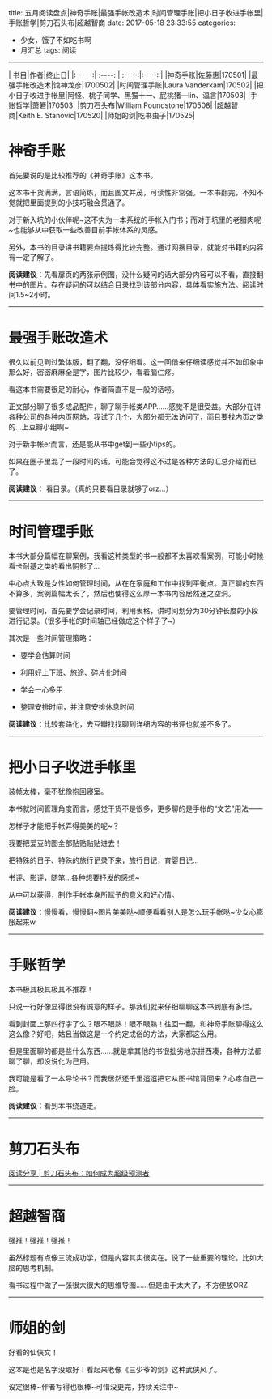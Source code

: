 title: 五月阅读盘点|神奇手账|最强手帐改造术|时间管理手账|把小日子收进手帐里|手账哲学|剪刀石头布|超越智商
date: 2017-05-18 23:33:55
categories:
- 少女，饿了不如吃书啊
- 月汇总
tags: 阅读
---

| 书目|作者|终止日|
|:-----:| :----: | :----:|:----: |
|神奇手账|佐藤惠|170501|
|最强手帐改造术|馆神龙彦|1700502|
|时间管理手账|Laura Vanderkam|170502|
|把小日子收进手帐里|阿怪、桃子同学、黑猫十一、屁桃猪—lin、温言|170503|
|手账哲学|萧箬|170503|
|剪刀石头布|William Poundstone|170508|
|超越智商|Keith E. Stanovic|170520|
|师姐的剑|吃书虫子|170525|

<!-- more -->

# 神奇手账

首先要说的是比较推荐的《神奇手账》这本书。

这本书干货满满，言语简练，而且图文并茂，可读性非常强。一本书翻完，不知不觉就把里面提到的小技巧融会贯通了。

对于新入坑的小伙伴呢~这不失为一本系统的手帐入门书；而对于坑里的老腊肉呢~也能够从中获取一些改善目前手帐体系的灵感。

另外，本书的目录讲书籍要点提炼得比较完整。通过网搜目录，就能对书籍的内容有一定了解了。

**阅读建议**：先看扉页的两张示例图，没什么疑问的话大部分内容可以不看，直接翻书中的图片。存在疑问的可以结合目录找到该部分内容，具体看实施方法。阅读时间1.5~2小时。

---

# 最强手账改造术

很久以前见到过繁体版，翻了翻，没仔细看。这一回借来仔细读感觉并不如印象中那么好，密密麻麻全是字，图片比较少，看着脑仁疼。

看这本书需要很足的耐心，作者简直不是一般的话唠。

正文部分聊了很多成品配件，聊了聊手帐类APP……感觉不是很受益。大部分在讲各种公司的各种内页网站，我试了几个，大部分都无法访问了，而且要找内页之类的...上豆瓣小组啊~

对于新手帐er而言，还是能从书中get到一些小tips的。

如果在圈子里混了一段时间的话，可能会觉得这不过是各种方法的汇总介绍而已了。

**阅读建议**： 看目录。（真的只要看目录就够了orz...）

---

# 时间管理手账

本书大部分篇幅在聊案例，我看这种类型的书一般都不太喜欢看案例，可能小时候看卡耐基之类的看出阴影了...

中心点大致是女性如何管理时间，从在在家庭和工作中找到平衡点。真正聊的东西不算多，案例篇幅太长了，然后也使得这么厚一本书内容居然迷之空洞。

要管理时间，首先要学会记录时间，利用表格，讲时间划分为30分钟长度的小段进行记录。（很多手帐的时间轴已经做成这个样子了~）

其次是一些时间管理策略：

* 要学会估算时间

* 利用好上下班、旅途、碎片化时间

* 学会一心多用

* 整理安排时间，并注意安排休息时间

**阅读建议**：比较套路化，去豆瓣找找聊到详细内容的书评也就差不多了。

---

# 把小日子收进手帐里

装帧太棒，毫不犹豫抱回寝室。 

本书就时间管理角度而言，感觉干货不是很多，更多聊的是手帐的“文艺”用法——

怎样子才能把手帐弄得美美的呢~？

我要把爱豆的图全部贴贴贴贴进去！

把特殊的日子、特殊的旅行记录下来，旅行日记，育婴日记...

书评、影评，随笔...各种想要抒发的感想~

从中可以获得，制作手帐本身所赋予的意义和好心情。

**阅读建议**：慢慢看，慢慢翻~图片美美哒~顺便看看别人是怎么玩手帐哒~少女心膨胀起来w

---

# 手账哲学

本书极其极其极其不推荐！

只说一行好像显得很没有诚意的样子。那我们就来仔细聊聊这本书到底有多烂。

看到封面上那四行字了么？眼不眼熟！眼不眼熟！往回一翻，和神奇手账聊得这么这么像？好吧，姑且当做这是一个约定成俗的方法，大家都这么用。

但是里面聊的都是些什么东西……就是拿其他的书很拙劣地东拼西凑，各种方法都聊了聊，却没说化为己用。

我可能是看了一本导论书？而我居然还千里迢迢把它从图书馆背回来？心疼自己一脸。

**阅读建议**：看到本书绕道走。

---

# 剪刀石头布

[阅读分享 | 剪刀石头布：如何成为超级预测者](http://kyunsmile.github.io/2017/05/08/jiandaoshitoubu/)

---

# 超越智商

强推！强推！强推！

虽然标题有点像三流成功学，但是内容其实很实在。说了一些重要的理论。比如大脑的思考机制。

看书过程中做了一张很大很大的思维导图……但是由于太大了，不方便放ORZ

---

# 师姐的剑

好看的仙侠文！

这本是也是名字没取好！看起来老像《三少爷的剑》这种武侠风了。

设定很棒~作者写得也很棒~可惜没更完，持续关注中~